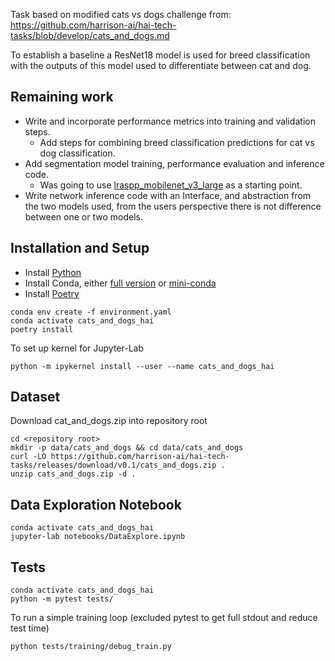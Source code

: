 
Task based on modified cats vs dogs challenge from: https://github.com/harrison-ai/hai-tech-tasks/blob/develop/cats_and_dogs.md

To establish a baseline a ResNet18 model is used for breed classification with the outputs of this model used to differentiate between cat and dog. 


## Remaining work

* Write and incorporate performance metrics into training and validation steps.
  * Add steps for combining breed classification predictions for cat vs dog classification.
* Add segmentation model training, performance evaluation and inference code.
  * Was going to use [lraspp_mobilenet_v3_large](https://pytorch.org/vision/stable/models/generated/torchvision.models.segmentation.lraspp_mobilenet_v3_large.html#torchvision.models.segmentation.LRASPP_MobileNet_V3_Large_Weights) as a starting point. 
* Write network inference code with an Interface, and abstraction from the two models used, from the users perspective there is not difference between one or two models.



## Installation and Setup

* Install [Python](https://www.python.org/)
* Install Conda, either [full version](https://conda.io/projects/conda/en/latest/user-guide/install/index.html) or [mini-conda](https://docs.anaconda.com/free/miniconda/miniconda-install/)
* Install [Poetry](https://python-poetry.org/docs/#installing-with-the-official-installer)

```
conda env create -f environment.yaml   
conda activate cats_and_dogs_hai
poetry install
```

To set up kernel for Jupyter-Lab 
```
python -m ipykernel install --user --name cats_and_dogs_hai
```

## Dataset

Download cat_and_dogs.zip into repository root
```
cd <repository root>
mkdir -p data/cats_and_dogs && cd data/cats_and_dogs
curl -LO https://github.com/harrison-ai/hai-tech-tasks/releases/download/v0.1/cats_and_dogs.zip .
unzip cats_and_dogs.zip -d .
```

## Data Exploration Notebook
```
conda activate cats_and_dogs_hai
jupyter-lab notebooks/DataExplore.ipynb
```

## Tests

``` 
conda activate cats_and_dogs_hai
python -m pytest tests/
```

To run a simple training loop (excluded pytest to get full stdout and reduce test time)
```
python tests/training/debug_train.py
```

